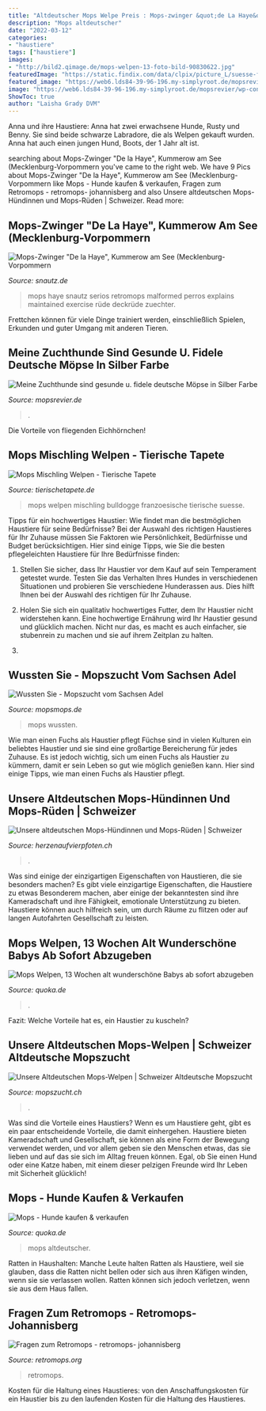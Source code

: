 ```yaml
---
title: "Altdeutscher Mops Welpe Preis : Mops-zwinger &quot;de La Haye&quot;, Kummerow Am See (mecklenburg-vorpommern"
description: "Mops altdeutscher"
date: "2022-03-12"
categories:
- "haustiere"
tags: ["haustiere"]
images:
- "http://bild2.qimage.de/mops-welpen-13-foto-bild-90830622.jpg"
featuredImage: "https://static.findix.com/data/clpix/picture_L/suesse-franzoesische-bulldogge-mops-welpen-481552.jpg"
featured_image: "https://web6.lds84-39-96-196.my-simplyroot.de/mopsrevier/wp-content/uploads/sites/7/2017/02/20160627-Silver-Favn-Mopswelpen-149.jpg"
image: "https://web6.lds84-39-96-196.my-simplyroot.de/mopsrevier/wp-content/uploads/sites/7/2017/02/20160627-Silver-Favn-Mopswelpen-149.jpg"
ShowToc: true
author: "Laisha Grady DVM"
---
```



Anna und ihre Haustiere: Anna hat zwei erwachsene Hunde, Rusty und Benny. Sie sind beide schwarze Labradore, die als Welpen gekauft wurden. Anna hat auch einen jungen Hund, Boots, der 1 Jahr alt ist.

	

		
searching about Mops-Zwinger &quot;De la Haye&quot;, Kummerow am See (Mecklenburg-Vorpommern you've came to the right web. We have 9 Pics about Mops-Zwinger &quot;De la Haye&quot;, Kummerow am See (Mecklenburg-Vorpommern like Mops - Hunde kaufen &amp; verkaufen, Fragen zum Retromops - retromops- johannisberg and also Unsere altdeutschen Mops-Hündinnen und Mops-Rüden | Schweizer. Read more:
		
    
## Mops-Zwinger &quot;De La Haye&quot;, Kummerow Am See (Mecklenburg-Vorpommern

<img loading=lazy src="http://www.snautz.de/bilder/hunde/zuechter/5687-2-280x280.jpg" onerror="this.onerror=null;this.src='https://tse1.mm.bing.net/th?id=OIP.QmCfFNQouY-Rz1VVZtk6aQHaFj&amp;pid=15.1';" alt="Mops-Zwinger &quot;De la Haye&quot;, Kummerow am See (Mecklenburg-Vorpommern">

_Source: snautz.de_

>mops haye snautz serios retromops malformed perros explains maintained exercise rüde deckrüde zuechter. 

	

Frettchen können für viele Dinge trainiert werden, einschließlich Spielen, Erkunden und guter Umgang mit anderen Tieren.

    
## Meine Zuchthunde Sind Gesunde U. Fidele Deutsche Möpse In Silber Farbe

<img loading=lazy src="https://web6.lds84-39-96-196.my-simplyroot.de/mopsrevier/wp-content/uploads/sites/7/2017/02/20160627-Silver-Favn-Mopswelpen-149.jpg" onerror="this.onerror=null;this.src='https://tse2.mm.bing.net/th?id=OIP.nR8TRhV4omFyepSpv8huWgHaE8&amp;pid=15.1';" alt="Meine Zuchthunde sind gesunde u. fidele deutsche Möpse in Silber Farbe">

_Source: mopsrevier.de_

>. 

	

Die Vorteile von fliegenden Eichhörnchen!

    
## Mops Mischling Welpen - Tierische Tapete

<img loading=lazy src="https://static.findix.com/data/clpix/picture_L/suesse-franzoesische-bulldogge-mops-welpen-481552.jpg" onerror="this.onerror=null;this.src='https://tse1.mm.bing.net/th?id=OIP.7fqXeCmz3rgCLeRQsTKXiwHaJ3&amp;pid=15.1';" alt="Mops Mischling Welpen - Tierische Tapete">

_Source: tierischetapete.de_

>mops welpen mischling bulldogge franzoesische tierische suesse. 

	

Tipps für ein hochwertiges Haustier: Wie findet man die bestmöglichen Haustiere für seine Bedürfnisse?
Bei der Auswahl des richtigen Haustieres für Ihr Zuhause müssen Sie Faktoren wie Persönlichkeit, Bedürfnisse und Budget berücksichtigen. Hier sind einige Tipps, wie Sie die besten pflegeleichten Haustiere für Ihre Bedürfnisse finden:
1. Stellen Sie sicher, dass Ihr Haustier vor dem Kauf auf sein Temperament getestet wurde. Testen Sie das Verhalten Ihres Hundes in verschiedenen Situationen und probieren Sie verschiedene Hunderassen aus. Dies hilft Ihnen bei der Auswahl des richtigen für Ihr Zuhause.

2. Holen Sie sich ein qualitativ hochwertiges Futter, dem Ihr Haustier nicht widerstehen kann. Eine hochwertige Ernährung wird Ihr Haustier gesund und glücklich machen. Nicht nur das, es macht es auch einfacher, sie stubenrein zu machen und sie auf ihrem Zeitplan zu halten.

3.

    
## Wussten Sie - Mopszucht Vom Sachsen Adel

<img loading=lazy src="https://www.mopsmops.de/files/inhalte/mops_zucht/der_mops/wussten_sie/Mops welpe 80.jpg" onerror="this.onerror=null;this.src='https://tse2.mm.bing.net/th?id=OIP.ry5Ei7Ys0QHRk4lDbDji5AHaFj&amp;pid=15.1';" alt="Wussten Sie - Mopszucht vom Sachsen Adel">

_Source: mopsmops.de_

>mops wussten. 

	

Wie man einen Fuchs als Haustier pflegt
Füchse sind in vielen Kulturen ein beliebtes Haustier und sie sind eine großartige Bereicherung für jedes Zuhause. Es ist jedoch wichtig, sich um einen Fuchs als Haustier zu kümmern, damit er sein Leben so gut wie möglich genießen kann. Hier sind einige Tipps, wie man einen Fuchs als Haustier pflegt.

    
## Unsere Altdeutschen Mops-Hündinnen Und Mops-Rüden | Schweizer

<img loading=lazy src="https://www.herzenaufvierpfoten.ch/media/1650/374a4174-7419-48e1-a23b-5b1497d6673d.jpeg?crop=0.0000000000000012631870857957,0.068333333333333246,0,0.51500000000000068&amp;cropmode=percentage&amp;format=jpg&amp;quality=80" onerror="this.onerror=null;this.src='https://tse2.mm.bing.net/th?id=OIP.Ig-WVnYR3TokxHSF6ukMNgHaEH&amp;pid=15.1';" alt="Unsere altdeutschen Mops-Hündinnen und Mops-Rüden | Schweizer">

_Source: herzenaufvierpfoten.ch_

>. 

	

Was sind einige der einzigartigen Eigenschaften von Haustieren, die sie besonders machen?
Es gibt viele einzigartige Eigenschaften, die Haustiere zu etwas Besonderem machen, aber einige der bekanntesten sind ihre Kameradschaft und ihre Fähigkeit, emotionale Unterstützung zu bieten. Haustiere können auch hilfreich sein, um durch Räume zu flitzen oder auf langen Autofahrten Gesellschaft zu leisten.

    
## Mops Welpen, 13 Wochen Alt Wunderschöne Babys Ab Sofort Abzugeben

<img loading=lazy src="http://bild2.qimage.de/mops-welpen-13-foto-bild-90830622.jpg" onerror="this.onerror=null;this.src='https://tse4.mm.bing.net/th?id=OIP.NQhnRwwEQLZXLpS3JTxMKQHaFj&amp;pid=15.1';" alt="Mops Welpen, 13 Wochen alt wunderschöne Babys ab sofort abzugeben">

_Source: quoka.de_

>. 

	

Fazit: Welche Vorteile hat es, ein Haustier zu kuscheln?

    
## Unsere Altdeutschen Mops-Welpen | Schweizer Altdeutsche Mopszucht

<img loading=lazy src="https://www.mopszucht.ch/media/1479/withney1.jpg?crop=0,0.056666666666666664,0,0.11&amp;cropmode=percentage&amp;format=jpg&amp;quality=80" onerror="this.onerror=null;this.src='https://tse2.mm.bing.net/th?id=OIP.ZYSQlQsO1HwwB100iIl7MAHaEH&amp;pid=15.1';" alt="Unsere Altdeutschen Mops-Welpen | Schweizer Altdeutsche Mopszucht">

_Source: mopszucht.ch_

>. 

	

Was sind die Vorteile eines Haustiers?
Wenn es um Haustiere geht, gibt es ein paar entscheidende Vorteile, die damit einhergehen. Haustiere bieten Kameradschaft und Gesellschaft, sie können als eine Form der Bewegung verwendet werden, und vor allem geben sie den Menschen etwas, das sie lieben und auf das sie sich im Alltag freuen können. Egal, ob Sie einen Hund oder eine Katze haben, mit einem dieser pelzigen Freunde wird Ihr Leben mit Sicherheit glücklich!

    
## Mops - Hunde Kaufen &amp; Verkaufen

<img loading=lazy src="https://pic0.qimage.de/27/08/63/r248630827.jpg" onerror="this.onerror=null;this.src='https://tse2.mm.bing.net/th?id=OIP.9u569iYuRjFlaN5saZluCQAAAA&amp;pid=15.1';" alt="Mops - Hunde kaufen &amp; verkaufen">

_Source: quoka.de_

>mops altdeutscher. 

	

Ratten in Haushalten: Manche Leute halten Ratten als Haustiere, weil sie glauben, dass die Ratten nicht bellen oder sich aus ihren Käfigen winden, wenn sie sie verlassen wollen. Ratten können sich jedoch verletzen, wenn sie aus dem Haus fallen.

    
## Fragen Zum Retromops - Retromops- Johannisberg

<img loading=lazy src="https://image.jimcdn.com/app/cms/image/transf/dimension=456x10000:format=jpg/path/s0ec3240e4131113e/image/i222fb071de2d86cd/version/1530513361/image.jpg" onerror="this.onerror=null;this.src='https://tse3.mm.bing.net/th?id=OIP.xwBxiLe38B6MNgksgOSKbAAAAA&amp;pid=15.1';" alt="Fragen zum Retromops - retromops- johannisberg">

_Source: retromops.org_

>retromops. 

	

Kosten für die Haltung eines Haustieres: von den Anschaffungskosten für ein Haustier bis zu den laufenden Kosten für die Haltung des Haustieres.

